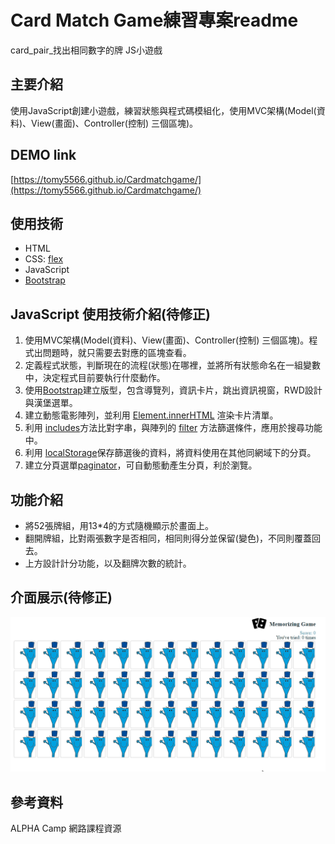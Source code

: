 # Card Match Game練習專案readme
card_pair_找出相同數字的牌 JS小遊戲

## 主要介紹
使用JavaScript創建小遊戲，練習狀態與程式碼模組化，使用MVC架構(Model(資料)、View(畫面)、Controller(控制) 三個區塊)。

## DEMO link
[https://tomy5566.github.io/Cardmatchgame/](https://tomy5566.github.io/Cardmatchgame/)

## 使用技術
- HTML
- CSS: [flex](https://developer.mozilla.org/zh-CN/docs/Web/CSS/flex)
- JavaScript
- [Bootstrap](https://getbootstrap.com/)

## JavaScript 使用技術介紹(待修正)

1. 使用MVC架構(Model(資料)、View(畫面)、Controller(控制) 三個區塊)。程式出問題時，就只需要去對應的區塊查看。
2. 定義程式狀態，判斷現在的流程(狀態)在哪裡，並將所有狀態命名在一組變數中，決定程式目前要執行什麼動作。
2. 使用[Bootstrap](https://getbootstrap.com/)建立版型，包含導覽列，資訊卡片，跳出資訊視窗，RWD設計與漢堡選單。
3. 建立動態電影陣列，並利用 [Element.innerHTML](https://developer.mozilla.org/zh-TW/docs/Web/API/Element/innerHTML) 渲染卡片清單。
4. 利用 [includes](https://developer.mozilla.org/zh-TW/docs/Web/JavaScript/Reference/Global_Objects/Array/includes)方法比對字串，與陣列的 [filter](https://developer.mozilla.org/en-US/docs/Web/JavaScript/Reference/Global_Objects/Array/filter) 方法篩選條件，應用於搜尋功能中。
5. 利用 [localStorage](https://developer.mozilla.org/en-US/docs/Web/API/Window/localStorage)保存篩選後的資料，將資料使用在其他同網域下的分頁。
6. 建立分頁選單[paginator](https://getbootstrap.com/docs/4.0/components/pagination/)，可自動態動產生分頁，利於瀏覽。
 

## 功能介紹
- 將52張牌組，用13*4的方式隨機顯示於畫面上。
- 翻開牌組，比對兩張數字是否相同，相同則得分並保留(變色)，不同則覆蓋回去。
- 上方設計計分功能，以及翻牌次數的統計。


## 介面展示(待修正)
![image](https://github.com/tomy5566/Cardmatchgame/blob/main/cadrgame_demo.gif)



## 參考資料
ALPHA Camp 網路課程資源
